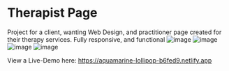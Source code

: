 # Therapist Page
Project for a client, wanting Web Design, and practitioner page created for their therapy services. Fully responsive, and functional
![image](https://user-images.githubusercontent.com/54684726/183924752-8c0c5f66-7b81-45ad-bf47-56c3ca97be0b.png)
![image](https://user-images.githubusercontent.com/54684726/183924815-06dcffa1-55b7-413c-901a-2a692e84ccaf.png)
![image](https://user-images.githubusercontent.com/54684726/183924917-2f471585-fec7-4269-835b-b208052232dc.png)
![image](https://user-images.githubusercontent.com/54684726/183925041-3ef4e284-0cb9-4657-a54b-326b765e051e.png)

View a Live-Demo here: https://aquamarine-lollipop-b6fed9.netlify.app
